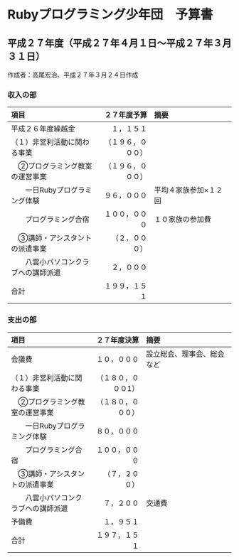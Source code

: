 # Rubyプログラミング少年団　予算書

## 平成２７年度（平成２７年４月１日～平成２７年３月３１日）

作成者：高尾宏治、平成２７年３月２４日作成

### 収入の部

| 項目 | ２７年度予算 | 摘要 |
|:-----|-------:|:-----|
| 平成２６年度繰越金 | １，１５１ | |
| （１）非営利活動に関わる事業 | （１９６，０００） | |
| 　②プログラミング教室の運営事業 | （１９６，０００） | |
| 　　一日Rubyプログラミング体験 | ９６，０００ | 平均４家族参加×１２回 |
| 　　プログラミング合宿 | １００，０００ | １０家族の参加費 |
| 　③講師・アシスタントの派遣事業 | （２，０００） | |
| 　　八雲小パソコンクラブへの講師派遣 | ２，０００ | |
| 合計 | １９９，１５１ | 　　　　　　　　　　 |

### 支出の部

| 項目 | ２７年度決算 | 摘要 |
|:-----|-------:|:-----|
| 会議費 | １０，０００ | 設立総会、理事会、総会など |
| （１）非営利活動に関わる事業 | （１８０，０００1） | |
| 　②プログラミング教室の運営事業 | （１８０，０００） | |
| 　　一日Rubyプログラミング体験 | ８０，０００ | |
| 　　プログラミング合宿 | １００，０００ | |
| 　③講師・アシスタントの派遣事業 | （７，２００） | |
| 　　八雲小パソコンクラブへの講師派遣 | ７，２００ | 交通費 |
| 予備費 | １，９５１ | |
| 合計 | １９７，１５１ | 　　　　　　　　　　 |
